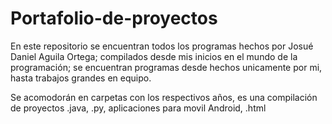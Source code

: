 # Portafolio-de-proyectos
En este repositorio se encuentran todos los programas hechos por Josué Daniel Aguila Ortega; compilados desde mis inicios en el mundo de la programación; se encuentran programas desde hechos unicamente por mi, hasta trabajos grandes en equipo.

Se acomodorán en carpetas con los respectivos años, es una compilación de proyectos .java, .py, aplicaciones para movil Android, .html
